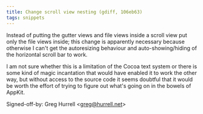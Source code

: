 ```yaml
---
title: Change scroll view nesting (gdiff, 106eb63)
tags: snippets
---
```


Instead of putting the gutter views and file views inside a scroll view put only the file views inside; this change is apparently necessary because otherwise I can't get the autoresizing behaviour and auto-showing/hiding of the horizontal scroll bar to work.

I am not sure whether this is a limitation of the Cocoa text system or there is some kind of magic incantation that would have enabled it to work the other way, but without access to the source code it seems doubtful that it would be worth the effort of trying to figure out what's going on in the bowels of AppKit.

Signed-off-by: Greg Hurrell &lt;greg@hurrell.net&gt;
